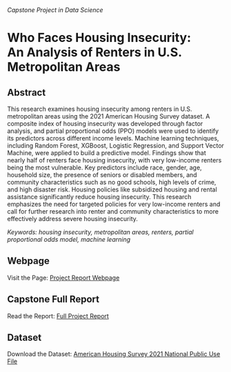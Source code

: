 *Capstone Project in Data Science*
# Who Faces Housing Insecurity:  <br> An Analysis of Renters in U.S. Metropolitan Areas


## Abstract

This research examines housing insecurity among renters in U.S. metropolitan areas using the 2021 American Housing Survey dataset. A composite index of housing insecurity was developed through factor analysis, and partial proportional odds (PPO) models were used to identify its predictors across different income levels. Machine learning techniques, including Random Forest, XGBoost, Logistic Regression, and Support Vector Machine, were applied to build a predictive model. Findings show that nearly half of renters face housing insecurity, with very low-income renters being the most vulnerable. Key predictors include race, gender, age, household size, the presence of seniors or disabled members, and community characteristics such as no good schools, high levels of crime, and high disaster risk. Housing policies like subsidized housing and rental assistance significantly reduce housing insecurity. This research emphasizes the need for targeted policies for very low-income renters and call for further research into renter and community characteristics to more effectively address severe housing insecurity.

*Keywords: housing insecurity, metropolitan areas, renters, partial proportional odds model, machine learning*

## Webpage
Visit the Page: [Project Report Webpage](https://geunsangoh.github.io/housing-insecurity/)

## Capstone Full Report
Read the Report: [Full Project Report](https://github.com/GeunSangOh/housing-insecurity/blob/main/FinalReport_Who%20face%20housing%20insecurity.pdf)

## Dataset
Download the Dataset: [American Housing Survey 2021 National Public Use File](https://www2.census.gov/programs-surveys/ahs/2021/AHS%202021%20National%20PUF%20v1.0%20Flat%20CSV.zip)

